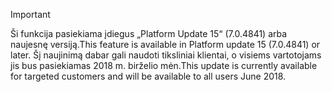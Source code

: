 > [!IMPORTANT]
> <span data-ttu-id="21cfb-101">Ši funkcija pasiekiama įdiegus „Platform Update 15“ (7.0.4841) arba naujesnę versiją.</span><span class="sxs-lookup"><span data-stu-id="21cfb-101">This feature is available in Platform update 15 (7.0.4841) or later.</span></span> <span data-ttu-id="21cfb-102">Šį naujinimą dabar gali naudoti tiksliniai klientai, o visiems vartotojams jis bus pasiekiamas 2018 m. birželio mėn.</span><span class="sxs-lookup"><span data-stu-id="21cfb-102">This update is currently available for targeted customers and will be available to all users June 2018.</span></span>
